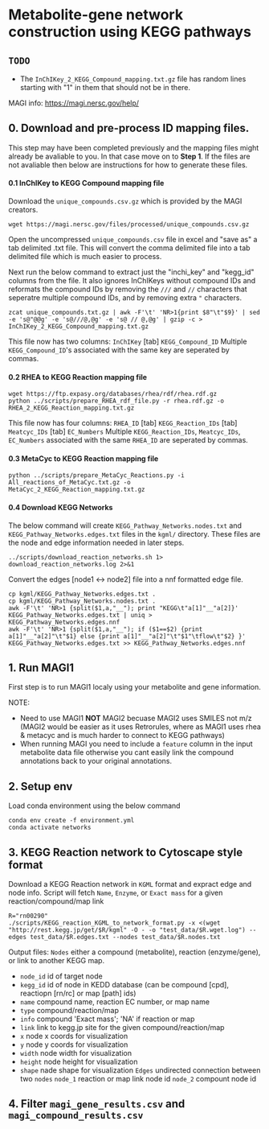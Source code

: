 # Metabolite-gene network construction using KEGG pathways

## `TODO`

 - The `InChIKey_2_KEGG_Compound_mapping.txt.gz` file has random lines starting with "1" in them that should not be in there.

MAGI info: https://magi.nersc.gov/help/

## 0. Download and pre-process ID mapping files.
This step may have been completed previously and the mapping files might already be avaliable to you. 
In that case move on to **Step 1**. If the files are not avaliable then below are instructions for how to generate these files.

#### 0.1 InChIKey to KEGG Compound mapping file
Download the `unique_compounds.csv.gz` which is provided by the MAGI creators. 
```
wget https://magi.nersc.gov/files/processed/unique_compounds.csv.gz
```
Open the uncompressed `unique_compounds.csv` file in excel and "save as" a tab delimited .txt file. 
This will convert the comma delimited file into a tab delimited file which is much easier to process.

Next run the below command to extract just the "inchi_key" and "kegg_id" columns from the file. 
It also ignores InChIKeys without compound IDs and reformats the compound IDs by removing the `///` and ` // ` characters that seperatre multiple compound IDs, and by removing extra `"` characters.
```
zcat unique_compounds.txt.gz | awk -F'\t' 'NR>1{print $8"\t"$9}' | sed -e 's@"@@g' -e 's@///@,@g' -e 's@ // @,@g' | gzip -c > InChIKey_2_KEGG_Compound_mapping.txt.gz
```
This file now has two columns: `InChIKey` [tab] `KEGG_Compound_ID`
Multiple `KEGG_Compound_ID`'s associated with the same key are seperated by commas.

#### 0.2 RHEA to KEGG Reaction mapping file

```
wget https://ftp.expasy.org/databases/rhea/rdf/rhea.rdf.gz
python ../scripts/prepare_RHEA_rdf_file.py -r rhea.rdf.gz -o RHEA_2_KEGG_Reaction_mapping.txt.gz
```
This file now has four columns: `RHEA_ID` [tab] `KEGG_Reaction_IDs` [tab] `Meatcyc_IDs` [tab] `EC_Numbers`
Multiple `KEGG_Reaction_IDs`, `Meatcyc_IDs`, `EC_Numbers` associated with the same `RHEA_ID` are seperated by commas.

#### 0.3 MetaCyc to KEGG Reaction mapping file

```
python ../scripts/prepare_MetaCyc_Reactions.py -i All_reactions_of_MetaCyc.txt.gz -o MetaCyc_2_KEGG_Reaction_mapping.txt.gz
```

#### 0.4 Download KEGG Networks

The below command will create `KEGG_Pathway_Networks.nodes.txt` and `KEGG_Pathway_Networks.edges.txt` files in the `kgml/` directory. These files are the node and edge information needed in later steps.
```
../scripts/download_reaction_networks.sh 1> download_reaction_networks.log 2>&1
```

Convert the edges [node1 <-> node2] file into a nnf formatted edge file.
```
cp kgml/KEGG_Pathway_Networks.edges.txt .
cp kgml/KEGG_Pathway_Networks.nodes.txt .
awk -F'\t' 'NR>1 {split($1,a,"__"); print "KEGG\t"a[1]"__"a[2]}' KEGG_Pathway_Networks.edges.txt | uniq > KEGG_Pathway_Networks.edges.nnf
awk -F'\t' 'NR>1 {split($1,a,"__"); if ($1==$2) {print a[1]"__"a[2]"\t"$1} else {print a[1]"__"a[2]"\t"$1"\tflow\t"$2} }' KEGG_Pathway_Networks.edges.txt >> KEGG_Pathway_Networks.edges.nnf
```

## 1. Run MAGI1
First step is to run MAGI1 localy using your metabolite and gene information. 

NOTE: 
 - Need to use MAGI1 **NOT** MAGI2 becuase MAGI2 uses SMILES not m/z (MAGI2 would be easier as it uses Retrorules, where as MAGI1 uses rhea & metacyc and is much harder to connect to KEGG pathways)
 - When running MAGI you need to include a `feature` column in the input metabolite data file otherwise you cant easily link the compound annotations back to your original annotations.


## 2. Setup env
Load conda environment using the below command
```
conda env create -f environment.yml
conda activate networks
```


## 3. KEGG Reaction network to Cytoscape style format

Download a KEGG Reaction network in `KGML` format and expract edge and node info.
Script will fetch `Name`, `Enzyme`, or `Exact mass` for a given reaction/compound/map link

```
R="rn00290"
./scripts/KEGG_reaction_KGML_to_network_format.py -x <(wget "http://rest.kegg.jp/get/$R/kgml" -O - -o "test_data/$R.wget.log") --edges test_data/$R.edges.txt --nodes test_data/$R.nodes.txt
```
Output files:
`Nodes` either a compound (metabolite), reaction (enzyme/gene), or link to another KEGG map.
 - `node_id` id of target node
 - `kegg_id` id of node in KEDD database (can be compound [cpd], reactiopn [rn/rc] or map [path] ids)
 - `name` compound name, reaction EC number, or map name
 - `type` compound/reaction/map
 - `info` compound 'Exact mass'; 'NA' if reaction or map
 - `link` link to kegg.jp site for the given compound/reaction/map
 - `x` node x coords for visualization
 - `y` node y coords for visualization
 - `width` node width for visualization
 - `height` node height for visualization
 - `shape` nade shape for visualization
`Edges` undirected connection between two `nodes`
        `node_1` reaction or map link node id
        `node_2` compount node id


## 4. Filter `magi_gene_results.csv` and `magi_compound_results.csv`






